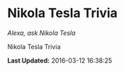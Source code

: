 # Nikola Tesla Trivia
*Alexa, ask Nikola Tesla*

Nikola Tesla Trivia

**Last Updated:** 2016-03-12 16:38:25